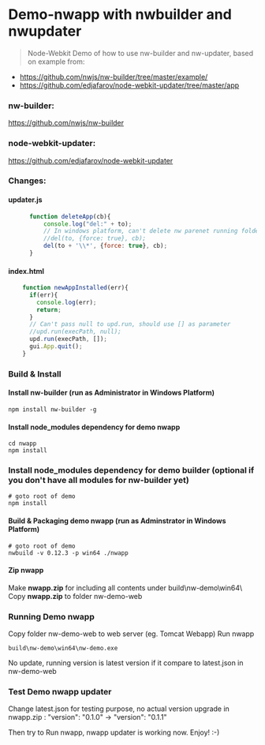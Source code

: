 # Demo-nwapp with nwbuilder and nwupdater
> Node-Webkit Demo of how to use nw-builder and nw-updater, based on example from:
- https://github.com/nwjs/nw-builder/tree/master/example/ 
- https://github.com/edjafarov/node-webkit-updater/tree/master/app

### nw-builder:
https://github.com/nwjs/nw-builder

### node-webkit-updater:
https://github.com/edjafarov/node-webkit-updater

### Changes:
#### updater.js
```javascript
      function deleteApp(cb){
		  console.log("del:" + to);
		  // In windows platform, can't delete nw parenet running folder 'to' AppPath, just to delete all content inside AppPath
		  //del(to, {force: true}, cb);
		  del(to + '\\*', {force: true}, cb);        
      }
```	  

#### index.html
```javascript
    function newAppInstalled(err){
      if(err){
        console.log(err);
        return;
      }
	  // Can't pass null to upd.run, should use [] as parameter
	  //upd.run(execPath, null);	 
      upd.run(execPath, []);	  
      gui.App.quit();
    }	  
```

### Build & Install
#### Install nw-builder (run as Administrator in Windows Platform)
```shell
npm install nw-builder -g
```

#### Install node_modules dependency for demo nwapp
```shell
cd nwapp
npm install
```

### Install node_modules dependency for demo builder (optional if you don't have all modules for nw-builder yet)
```shell
# goto root of demo
npm install
```

#### Build & Packaging demo nwapp (run as Adminstrator in Windows Platform)
```shell
# goto root of demo
nwbuild -v 0.12.3 -p win64 ./nwapp
```

#### Zip nwapp
Make <b>nwapp.zip</b> for including all contents under build\nw-demo\win64\ 
Copy <b>nwapp.zip</b> to folder nw-demo-web

### Running Demo nwapp
Copy folder nw-demo-web to web server (eg. Tomcat Webapp)
Run nwapp 
```shell
build\nw-demo\win64\nw-demo.exe
```
No update, running version is latest version if it compare to latest.json in nw-demo-web

### Test Demo nwapp updater
Change latest.json for testing purpose, no actual version upgrade in nwapp.zip :
"version": "0.1.0" -> "version": "0.1.1"

Then try to Run nwapp, nwapp updater is working now. Enjoy! :-)
